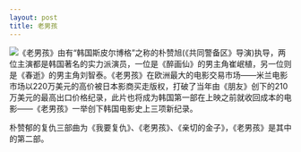 ```yaml
---
layout: post
title: 老男孩
---
```


![](http://www.hanfengblog.com.cn/hy/images/laonanhai_copy2.jpg)《老男孩》由有“韩国斯皮尔博格”之称的朴赞旭(《共同警备区》导演)执导，两位主演都是韩国著名的实力派演员，一位是《醉画仙》的男主角崔岷植，另一位则是《春逝》的男主角刘智泰。《老男孩》在欧洲最大的电影交易市场——米兰电影市场以220万美元的高价被日本影商买走版权，打破了当年由《朋友》创下的210万美元的最高出口价格纪录，此片也将成为韩国第一部在上映之前就收回成本的电影——《老男孩》一举创下韩国电影史上三项新纪录。

朴赞郁的复仇三部曲为《我要复仇》、《老男孩》、《亲切的金子》，《老男孩》是其中的第二部。

